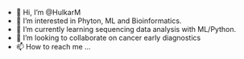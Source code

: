 - 👋 Hi, I’m @HulkarM
- 👀 I’m interested in Phyton, ML and Bioinformatics.
- 🌱 I’m currently learning sequencing data analysis with ML/Python.
- 💞️ I’m looking to collaborate on cancer early diagnostics
- 📫 How to reach me ...

<!---
HulkarM/HulkarM is a ✨ special ✨ repository because its `README.md` (this file) appears on your GitHub profile.
You can click the Preview link to take a look at your changes.
--->
